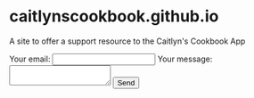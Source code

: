 # caitlynscookbook.github.io
A site to offer a support resource to the Caitlyn's Cookbook App
<form
  action="https://formspree.io/f/meqbbkgv"
  method="POST"
>
  <label>
    Your email:
    <input type="email" name="email">
  </label>
  <label>
    Your message:
    <textarea name="message"></textarea>
  </label>
  <!-- your other form fields go here -->
  <button type="submit">Send</button>
</form>
